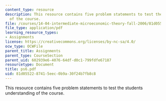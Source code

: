 ```yaml
---
content_type: resource
description: This resource contains five problem statements to test the students understanding
  of the course.
file: /courses/14-04-intermediate-microeconomic-theory-fall-2006/81d0552287415eec0b9a30f24b7fb8c8_ps6.pdf
file_type: application/pdf
learning_resource_types:
- Assignments
license: https://creativecommons.org/licenses/by-nc-sa/4.0/
ocw_type: OCWFile
parent_title: Assignments
parent_type: CourseSection
parent_uid: 602939e6-4076-64df-d0c1-799fdfe67187
resourcetype: Document
title: ps6.pdf
uid: 81d05522-8741-5eec-0b9a-30f24b7fb8c8
---
```

This resource contains five problem statements to test the students understanding of the course.